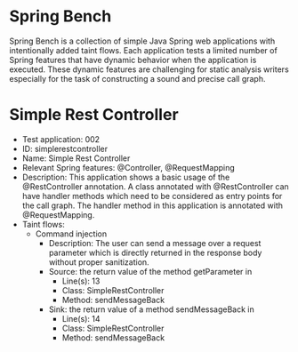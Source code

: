 # Spring Bench

Spring Bench is a collection of simple Java Spring web applications with intentionally added taint flows. 
Each application tests a limited number of Spring features that have dynamic behavior when the application is executed. 
These dynamic features are challenging for static analysis writers especially for the task of constructing a sound and precise call graph.   


# Simple Rest Controller

* Test application: 002
* ID: simplerestcontroller
* Name: Simple Rest Controller
* Relevant Spring features: @Controller, @RequestMapping
* Description: This application shows a basic usage of the @RestController annotation. A class annotated with @RestController can have handler methods which need to be considered as entry points for the call graph. The handler method in this application is annotated with @RequestMapping. 
* Taint flows: 
  * Command injection
    * Description: The user can send a message over a request parameter which is directly returned in the response body without proper sanitization. 
    * Source: the return value of the method getParameter in 
        * Line(s): 13
        * Class: SimpleRestController
        * Method: sendMessageBack
    * Sink: the return value of a method sendMessageBack in 
        * Line(s): 14
        * Class: SimpleRestController
        * Method: sendMessageBack


